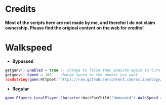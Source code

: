 # Credits
**Most of the scripts here are not made by me, and therefor I do not claim ownership. Please find the original content on the web for credits!**

# Walkspeed
- **Bypassed**
```lua
getgenv().Enabled = true -- change to false then execute again to turn off
getgenv().Speed = 100 -- change speed to the number you want
loadstring(game:HttpGet("https://raw.githubusercontent.com/eclipsology/SimpleSpeed/main/SimpleSpeed.lua"))()
```
- **Regular**
```lua
game.Players.LocalPlayer.Character:WaitForChild("Humanoid").WalkSpeed = 100
```
